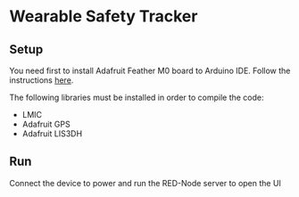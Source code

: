 # Wearable Safety Tracker

## Setup
You need first to install Adafruit Feather M0 board to Arduino IDE. Follow the instructions [here](https://learn.adafruit.com/adafruit-feather-m0-radio-with-lora-radio-module/setup).

The following libraries must be installed in order to compile the code:

- LMIC
- Adafruit GPS
- Adafruit LIS3DH

## Run
Connect the device to power and run the RED-Node server to open the UI
